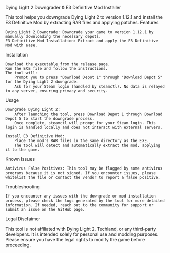 Dying Light 2 Downgrader & E3 Definitive Mod Installer

This tool helps you downgrade Dying Light 2 to version 1.12.1 and install the E3 Definitive Mod by extracting RAR files and applying patches.
Features

    Dying Light 2 Downgrade: Downgrade your game to version 1.12.1 by manually downloading the necessary depots.
    E3 Definitive Mod Installation: Extract and apply the E3 Definitive Mod with ease.

Installation

    Download the executable from the release page.
    Run the EXE file and follow the instructions.
    The tool will:
        Prompt you to press "Download Depot 1" through "Download Depot 5" for the Dying Light 2 downgrade.
        Ask for your Steam login (handled by steamctl). No data is relayed to any server, ensuring privacy and security.

Usage

    Downgrade Dying Light 2:
        After launching the tool, press Download Depot 1 through Download Depot 5 to start the downgrade process.
        Once complete, steamctl will prompt for your Steam login. This login is handled locally and does not interact with external servers.

    Install E3 Definitive Mod:
        Place the mod's RAR files in the same directory as the EXE.
        The tool will detect and automatically extract the mod, applying it to the game.

Known Issues

    Antivirus False Positives: This tool may be flagged by some antivirus programs because it is not signed. If you encounter issues, please whitelist the file or contact the vendor to report a false positive.

Troubleshooting

    If you encounter any issues with the downgrade or mod installation process, please check the logs generated by the tool for more detailed information. If needed, reach out to the community for support or submit an issue on the GitHub page.

Legal Disclaimer

This tool is not affiliated with Dying Light 2, Techland, or any third-party developers. It is intended solely for personal use and modding purposes. Please ensure you have the legal rights to modify the game before proceeding.
